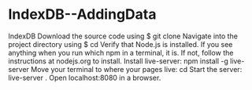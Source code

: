 # IndexDB--AddingData
IndexDB
Download the source code using $ git clone
Navigate into the project directory using $ cd
Verify that Node.js is installed. If you see anything when you run which npm in a terminal, it is.
If not, follow the instructions at nodejs.org to install.
Install live-server: npm install -g live-server
Move your terminal to where your pages live: cd <path-to-content>
Start the server: live-server .
Open localhost:8080 in a browser.
